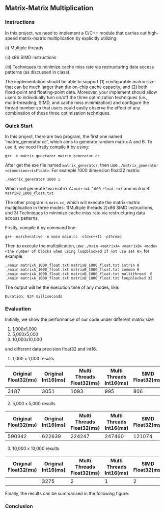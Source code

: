 ## Matrix-Matrix Multiplication
### Instructions
In this project, we need to implement a C/C++ module that carries out high-speed matrix-matrix multiplication by explicitly utilizing 

(i) Multiple threads

(ii) x86 SIMD instructions

(iii) Techniques to minimize cache miss rate via restructuring data access patterns (as discussed in class). 


The implementation should be able to support (1) configurable matrix size that can be much larger than the on-chip cache capacity, and (2) both fixed-point and floating-point data. Moreover, your implement should allow users to individually turn on/off the three optimization techniques (i.e., multi-threading, SIMD, and cache miss minimization) and configure the thread number so that users could easily observe the effect of any combination of these three optimization techniques.

### Quick Start
In this project, there are two program, the first one named 'matrix_generator.cc', which aims to generate random matrix A and B. To use it, we need firstly compile it by using:
```
g++ -o matrix_generator matrix_generator.cc
```
After get the exe file named ```matrix_generator```, then use ```./matrix_generator <dimension><isFloat>```. For example 1000 dimension float32 matrix:
```
./matrix_generator 1000 1
```
Which will generate two matrix A: ```matrixA_1000_float.txt``` and matrix B: ```matrixB_1000_float.txt ```

The other program is ```main.cc```, which will execute the matrix-matrix multiplication in three modes: 1)Multiple threads 2)x86 SIMD instructions, and 3) Techniques to minimize cache miss rate via restructuring data access patterns.

Firstly, compile it by command line:
```
g++ -march=native -o main main.cc -std=c++11 -pthread
```
Then to execute the multiplication, use ```./main <matrixA> <matrixB> <mode> <the number of blocks when using loopblocked if not use set 0>```, for example:
```
./main matrixA_1000_float.txt matrixB_1000_float.txt intrin 0
./main matrixA_1000_float.txt matrixB_1000_float.txt common 0
./main matrixA_1000_float.txt matrixB_1000_float.txt multithread  0
./main matrixA_1000_float.txt matrixB_1000_float.txt loopblocked 32
```
The output will be the execution time of any modes, like:
```
Duration: 834 milliseconds
```
### Evaluation
Initially, we show the performance of our code under different matrix size 
1) 1,000x1,000
2) 5,000x5,000
3) 10,000x10,000

and different data precision float32 and int16.
1) 1,000 x 1,000 results

| **Original Float32(ms)** | **Original Int16(ms)**| **Multi Threads Float32(ms)** | **Multi Threads Int16(ms)** | **SIMD Float32(ms)** | **SIMD Int16(ms)** | **Loop Block 32 Float32(ms)** |**Loop Block 32 Int16(ms)** |
|-------------|-------------|---------------|------------------------------------|------------------------------------|------------------------------------|-------------------------------------|-------------------------|
|3187|3051|1093|995|806|770|7087|7125|

2) 5,000 x 5,000 results

| **Original Float32(ms)** | **Original Int16(ms)**| **Multi Threads Float32(ms)** | **Multi Threads Int16(ms)** | **SIMD Float32(ms)** | **SIMD Int16(ms)** | **Loop Block 32 Float32(ms)** |**Loop Block 32 Int16(ms)** |
|-------------|-------------|---------------|------------------------------------|------------------------------------|------------------------------------|-------------------------------------|-------------------------|
|590342|622639|224247|247460|121074|136192|986426|1006311|
   
3) 10,000 x 10,000 results

| **Original Float32(ms)** | **Original Int16(ms)**| **Multi Threads Float32(ms)** | **Multi Threads Int16(ms)** | **SIMD Float32(ms)** | **SIMD Int16(ms)** | **Loop Block 32 Float32(ms)** |**Loop Block 32 Int16(ms)** |
|-------------|-------------|---------------|------------------------------------|------------------------------------|------------------------------------|-------------------------------------|-------------------------|
||3275|2|1|2|3|1|1|

Finally, the results can be summarised in the following figure:


### Conclusion

